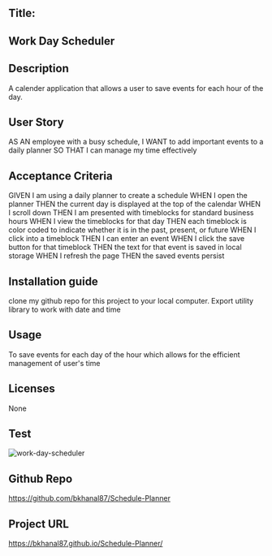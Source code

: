 ## Title: 

## Work Day Scheduler

## Description 

A calender application that allows a user to save events for each hour of the day. 

## User Story 

AS AN employee with a busy schedule, I WANT to add important events to a daily planner SO THAT I can manage my time effectively

## Acceptance Criteria
                                            
GIVEN I am using a daily planner to create a schedule
WHEN I open the planner
THEN the current day is displayed at the top of the calendar
WHEN I scroll down
THEN I am presented with timeblocks for standard business hours
WHEN I view the timeblocks for that day
THEN each timeblock is color coded to indicate whether it is in the past, present, or future
WHEN I click into a timeblock
THEN I can enter an event
WHEN I click the save button for that timeblock
THEN the text for that event is saved in local storage
WHEN I refresh the page
THEN the saved events persist

## Installation guide 
                                                                  
clone my github repo for this project to your local computer. Export utility library to work with date and time

## Usage 

To save events for each day of the hour which allows for the efficient management of user's time

## Licenses 

None

## Test 
                                                                    
![work-day-scheduler](https://user-images.githubusercontent.com/87610840/141686181-a7de00df-6d14-4021-ac07-9099280cef62.JPG)

## Github Repo 

https://github.com/bkhanal87/Schedule-Planner

## Project URL 

https://bkhanal87.github.io/Schedule-Planner/




